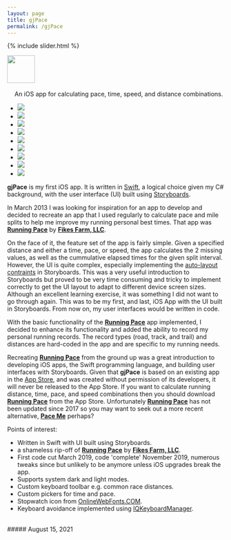 ```yaml
---
layout: page
title: gjPace
permalink: /gjPace
---
```


{% include slider.html %}

<span style="float: left; line-height: 0px;">
<img width="64" height="64" src="/images/gjPace-icon.png">
</span>
<span style="float: left; padding: 17px 0px 0px 17px;">
An iOS app for calculating pace, time, speed, and distance combinations.
</span>
<div style="clear: both;"></div>

<div id="gallery">
    <ul id="lightSlider" class="cS-hidden">
        <!-- <li data-src="large"><img src="medium"></li> -->
        <li data-src="/images/gjPace-1l.png"><img src="/images/gjPace-1m.png"></li>
        <li data-src="/images/gjPace-2l.png"><img src="/images/gjPace-2m.png"></li>
        <li data-src="/images/gjPace-3l.png"><img src="/images/gjPace-3m.png"></li>
        <li data-src="/images/gjPace-4l.png"><img src="/images/gjPace-4m.png"></li>
        <li data-src="/images/gjPace-5l.png"><img src="/images/gjPace-5m.png"></li>
        <li data-src="/images/gjPace-6l.png"><img src="/images/gjPace-6m.png"></li>
        <li data-src="/images/gjPace-7l.png"><img src="/images/gjPace-7m.png"></li>
        <li data-src="/images/gjPace-8l.png"><img src="/images/gjPace-8m.png"></li>
        <li data-src="/images/gjPace-9l.png"><img src="/images/gjPace-9m.png"></li>
    </ul>
</div>

**gjPace** is my first iOS app. It is written in [Swift](https://swift.org), a logical choice given my C# background, with the user interface (UI) built using [Storyboards](https://developer.apple.com/xcode/interface-builder/).

In March 2013 I was looking for inspiration for an app to develop and decided to recreate an app that I used regularly to calculate pace and mile splits to help me improve my running personal best times. That app was **[Running Pace](https://apps.apple.com/gb/app/running-pace/id519170773)** by **[Fikes Farm, LLC](http://fikesfarm.com/rp/)**.

On the face of it, the feature set of the app is fairly simple. Given a specified distance and either a time, pace, or speed, the app calculates the 2 missing values, as well as the cummulative elapsed times for the given split interval. However, the UI is quite complex, especially implementing the [auto-layout contraints](https://developer.apple.com/library/archive/documentation/UserExperience/Conceptual/AutolayoutPG/index.html) in Storyboards. This was a very useful introduction to Storyboards but proved to be very time consuming and tricky to implement correctly to get the UI layout to adapt to different device screen sizes. Although an excellent learning exercise, it was something I did not want to go through again. This was to be my first, and last, iOS App with the UI built in Storyboards. From now on, my user interfaces would be written in code.

With the basic functionality of the **[Running Pace](https://apps.apple.com/gb/app/running-pace/id519170773)** app implemented, I decided to enhance its functionality and added the ability to record my personal running records. The record types (road, track, and trail) and distances are hard-coded in the app and are specific to my running needs.

Recreating **[Running Pace](https://apps.apple.com/gb/app/running-pace/id519170773)** from the ground up was a great introduction to developing iOS apps, the Swift programming language, and building user interfaces with Storyboards. Given that **gjPace** is based on an existing app in the [App Store](https://www.apple.com/uk/app-store/), and was created without permission of its developers, it will never be released to the App Store. If you want to calculate running distance, time, pace, and speed combinations then you should download **[Running Pace](https://apps.apple.com/gb/app/running-pace/id519170773)** from the App Store. Unfortunately **[Running Pace](https://apps.apple.com/gb/app/running-pace/id519170773)** has not been updated since 2017 so you may want to seek out a more recent alternative, **[Pace Me](https://apps.apple.com/gb/app/pace-me-running-calculator/id1166223979)** perhaps?

Points of interest:

- Written in Swift with UI built using Storyboards.
- a shameless rip-off of **[Running Pace](https://apps.apple.com/gb/app/running-pace/id519170773)** by **[Fikes Farm, LLC](http://fikesfarm.com/rp/)**.
- First code cut March 2019, code 'complete' November 2019, numerous tweaks since but unlikely to be anymore unless iOS upgrades break the app.
- Supports system dark and light modes.
- Custom keyboard toolbar e.g. common race distances.
- Custom pickers for time and pace.
- Stopwatch icon from [OnlineWebFonts.COM](https://www.onlinewebfonts.com/icon/65694).
- Keyboard avoidance implemented using [IQKeyboardManager](https://github.com/hackiftekhar/IQKeyboardManager).

<br/>
##### August 15, 2021
